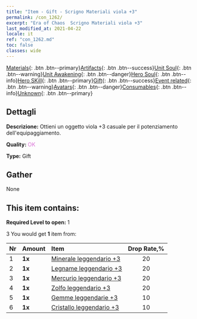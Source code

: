 ```yaml
---
title: "Item - Gift - Scrigno Materiali viola +3"
permalink: /con_1262/
excerpt: "Era of Chaos  Scrigno Materiali viola +3"
last_modified_at: 2021-04-22
locale: it
ref: "con_1262.md"
toc: false
classes: wide
---
```

 [Materials](/ItemsIT/){: .btn .btn--primary}[Artifacts](/ItemsIT/Artifacts/){: .btn .btn--success}[Unit Soul](/ItemsIT/UnitSoul/){: .btn .btn--warning}[Unit Awakening](/ItemsIT/UnitAwakening/){: .btn .btn--danger}[Hero Soul](/ItemsIT/HeroSoul/){: .btn .btn--info}[Hero SKill](/ItemsIT/HeroSkill/){: .btn .btn--primary}[Gift](/ItemsIT/Gift/){: .btn .btn--success}[Event related](/ItemsIT/Events/){: .btn .btn--warning}[Avatars](/ItemsIT/Avatars/){: .btn .btn--danger}[Consumables](/ItemsIT/Consumables/){: .btn .btn--info}[Unknown](/ItemsIT/Unknown/){: .btn .btn--primary}

## Dettagli
 **Descrizione:** Ottieni un oggetto viola +3 casuale per il potenziamento dell'equipaggiamento.

 **Quality:** <span style="color: #DA70D6">OK</span>

 **Type:** Gift

## Gather

  None

## This item contains:

 **Required Level to open:** 1

 3 You would get **1** item  from:

  | Nr | Amount |     Item    | Drop Rate,% |
  |:---|:-------|:------------|:---------:|
  | 1 |  **1x** | [Minerale leggendario +3](/it/Items/mat_54/) | 20 | 
  | 2 |  **1x** | [Legname leggendario +3](/it/Items/mat_55/) | 20 | 
  | 3 |  **1x** | [Mercurio leggendario +3](/it/Items/mat_56/) | 20 | 
  | 4 |  **1x** | [Zolfo leggendario +3](/it/Items/mat_57/) | 20 | 
  | 5 |  **1x** | [Gemme leggendarie +3](/it/Items/mat_58/) | 10 | 
  | 6 |  **1x** | [Cristallo leggendario +3](/it/Items/mat_59/) | 10 | 
